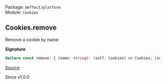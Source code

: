 Package: `@effect/platform`<br />
Module: `Cookies`<br />

## Cookies.remove

Remove a cookie by name

**Signature**

```ts
declare const remove: { (name: string): (self: Cookies) => Cookies; (self: Cookies, name: string): Cookies; }
```

[Source](https://github.com/Effect-TS/effect/tree/main/packages/platform/src/Cookies.ts#L439)

Since v1.0.0